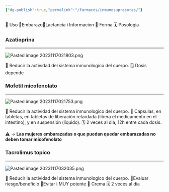 ```yaml
---
{"dg-publish":true,"permalink":"/farmacos/inmunosupresores/"}
---
```


🎯 Uso 🤰Embarazo🥛Lactancia ℹ️ Informacion 💊 Forma 🗓️ Posologia
### Azatioprina
---

![Pasted image 20231117021803.png](/img/user/Cirugia%20Bucal%20I/Medias/Pasted%20image%2020231117021803.png)

🎯 Reducir la actividad del sistema inmunologico del cuerpo.
🗓️ Dosis depende

### Mofetil micofenolato
---
![Pasted image 20231117021753.png](/img/user/Cirugia%20Bucal%20I/Medias/Pasted%20image%2020231117021753.png)


🎯 Reducir la actividad del sistema inmunologico del cuerpo.
💊 Cápsulas, en tabletas, en tabletas de liberación retardada (libera el medicamento en el intestino), y en suspensión (líquido).
🗓️ 2 veces al dia, 12h entre cada dosis. 

⚠️ → **Las mujeres embarazadas o que puedan quedar embarazadas no deben tomar micofenolato**

### Tacrolimus topico
---
![Pasted image 20231117032035.png](/img/user/Cirugia%20Bucal%20I/Medias/Pasted%20image%2020231117032035.png)

🎯 Reducir la actividad del sistema inmunologico del cuerpo.
🤰Evaluar riesgo/beneficio
🥛Evitar
ℹ️ MUY potente
💊 Crema
🗓️ 2 veces al dia


